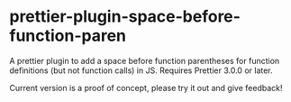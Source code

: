 # prettier-plugin-space-before-function-paren

A prettier plugin to add a space before function parentheses for function definitions (but not function calls) in JS.
Requires Prettier 3.0.0 or later.

Current version is a proof of concept, please try it out and give feedback!

<!-- examples -->

